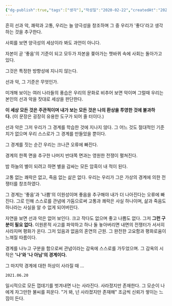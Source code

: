 ```yaml
---
{"dg-publish":true,"tags":["생각"],"작성일":"2020-02-22","createdAt":"2024.02.12 월 오후 20:23","modifiedAt":"2024.04.03 수 오후 18:36","permalink":"/Philosophia/my/write/경계/","dgPassFrontmatter":true}
---
```


흔히 선과 악, 쾌락과 고통, 우리는 늘 양극성을 창조하며 그 중 우리가 '좋다'라고 생각하는 것을 추구한다.

사회를 보면 양극성의 세상이라 봐도 과언이 아니다.

자본이 곧 '좋음'의 기준이 되고 모두가 자본을 쫒아가는 챗바퀴 속에 사회는 돌아가고 있다.

그것은 특정한 방향성에 지나지 않는다.

선과 악, 그 기준은 무엇인가.

미개해 보이는 여러 나라들의 풍습은 우리의 문화로 비추어 보면 악이며 그럴때 우리는 본인의 선과 악을 잣대로 세상을 판단한다.

**이 세상 모든 것은 주관적이며 내가 보는 모든 것은 나의 환상을 투영한 것에 불과하다.** (이 문장은 굉장히 유용한 도구가 되어 줄 터이다.)

선과 악은 그저 우리가 그 경계를 학습한 것에 지나지 않다. 그 어느 것도 절대적인 기준치가 없으며 우리 스스로가 그 경계를 만들었을 뿐이다.

그 경계를 짓는 순간 우리는 크나큰 오류에 빠진다.

경계의 한쪽 면을 추구한 나머지 반대쪽 면과는 영원한 전쟁이 펼쳐진다.

밤 하늘의 별이 되려고 하면 별을 감싸는 모든 암흑이 내 적이 된다.

고통 없는 쾌락은 없고, 죽음 없는 삶은 없다. 우리는 우리가 그은 가상의 경계에 의한 전쟁터를 창조하였다.

그 경계는 '좋음'과 '나쁨'의 이원성이며 좋음을 추구해야 내가 더 나아진다는 오류에 빠진다. 그로 인해 스스로를 관념에 가둠으로써 고통과 쾌락은 사실 하나이며, 삶과 죽음도 하나라는 사실을 알 수 없게 되어버린다.

자연을 보면 선과 악은 없어 보인다. 크고 작다도 없으며 좋고 나쁨도 없다. 그저 **그런 구분이 필요 없다.** 이원론적 사고를 파악하고 하나 둘 놓아버리면 내면의 전쟁터가 서서히 사라지며 평화가 온다. 그저 있음과 없음의 혼연의 근원. 그 완전한 고요함과 평화로움이 느껴질 따름이다.

경계를 나누고 구분을 함으로써 관념이라는 감옥에 스스로를 가두었으며. 그 감옥의 시작은 **'나'와 '나 아님'의 경계이다.**

그 마지막 경계에 대한 허상이 사라질 때 ... 


`2021.06.20`

일시적으로 모든 껍데기를 벗겨내면 나는 사라진다. 사라졌지만 존재한다. 그 모순이 나에게 자그만한 불씨를 피운다. "거 봐, 넌 사라졌지만 존재해" 조금씩 신뢰가 쌓이는 느낌이 든다.